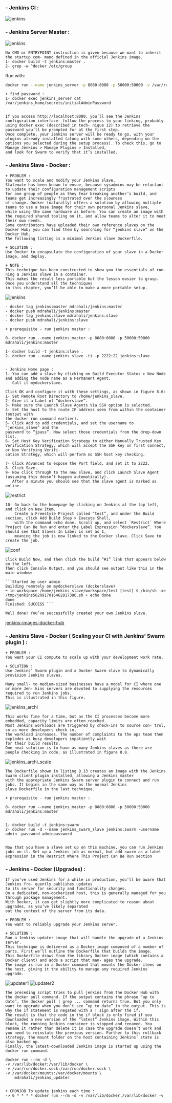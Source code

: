 ### - Jenkins CI :

![jenkins](./static/jenkins-agent.png)

### - Jenkins Server Master :
![jenkins](./static/jenkins_server.png)

    No CMD or ENTRYPOINT instruction is given because we want to inherit the startup com- mand defined in the official Jenkins image.
    1- docker build -t jenkins:master .
    2- grep -w ^docker /etc/group

Run with:
```sh
docker run --name jenkins_server -p 8080:8080 -p 50000:50000 -v /var/run/docker.sock:/var/run/docker.sock -v /tmp:/var/jenkins_home -d jenkins_server
```

    + find password :
    1- docker exec jenkins_server cat /var/jenkins_home/secrets/initialAdminPassword


    If you access http://localhost:8080, you’ll see the Jenkins configuration interface— follow the process to your linking, probably using docker exec (described in tech- nique 12) to retrieve the password you’ll be prompted for at the first step.
    Once complete, your Jenkins server will be ready to go, with your plugins already installed (along with some others, depending on the options you selected during the setup process). To check this, go to Manage Jenkins > Manage Plugins > Installed,
    and look for Swarm to verify that it’s installed.

### - Jenkins Slave - Docker :

    + PROBLEM :
    You want to scale and modify your Jenkins slave.
    Stalemate has been known to ensue, because sysadmins may be reluctant to update their configuration management scripts
    for one group of people as they fear breaking another’s build, and teams get increasingly frustrated over the slowness
    of change. Docker (naturally) offers a solution by allowing multiple teams to use a base image for their own personal Jenkins slave,
    while using the same hardware as before. You can create an image with the required shared tooling on it, and allow teams to alter it to meet their own needs.
    Some contributors have uploaded their own reference slaves on the Docker Hub; you can find them by searching for “jenkins slave” on the Docker Hub.
    The following listing is a minimal Jenkins slave Dockerfile.

    + SOLUTION :
    Use Docker to encapsulate the configuration of your slave in a Docker image, and deploy.

    + NOTE :
    This technique has been constructed to show you the essentials of run- ning a Jenkins slave in a container.
    This makes the result less portable but the lesson easier to grasp. Once you understand all the techniques
    in this chapter, you’ll be able to make a more portable setup.

![jenkins](./static/jenkins-image-slave.png)

    - docker tag jenkins:master mdrahali/jenkins:master
    - docker push mdrahali/jenkins:master
    - docker tag jenkins:slave mdrahali/jenkins:slave
    - docker push mdrahali/jenkins:slave

    + prerequisite - run jenkins master :

    0- docker run --name jenkins_master -p 8080:8080 -p 50000:50000 mdrahali/jenkins:master

    1- docker build -t jenkins:slave .
    2- docker run --name jenkins_slave -ti -p 2222:22 jenkins:slave


    - Jenkins Home page :
    1- You can add a slave by clicking on Build Executor Status > New Node and adding the node name as a Permanent Agent,
       Call it mydockerslave.

    Click OK and configure it with these settings, as shown in figure 8.6:
    1- Set Remote Root Directory to /home/jenkins_slave.
    2- Give it a Label of “dockerslave”.
    3- Make sure the Launch Slave Agents Via SSH option is selected.
    4- Set the host to the route IP address seen from within the container (output with
    the docker run command earlier).
    5- Click Add to add credentials, and set the username to “jenkins_slave” and the
    password to “jpass”. Now select those credentials from the drop-down list.
    6- Set Host Key Verification Strategy to either Manually Trusted Key Verification Strategy, which will accept the SSH key on first connect, or Non Verifying Verifi-
    cation Strategy, which will perform no SSH host key checking.

    7- Click Advanced to expose the Port field, and set it to 2222.
    8- Click Save.
    9- Now click through to the new slave, and click Launch Slave Agent (assuming this doesn’t happen automatically).
       After a minute you should see that the slave agent is marked as online.

![restrict](./static/restriction.png)

    10- Go back to the homepage by clicking on Jenkins at the top left, and click on New Item.
        Create a Freestyle Project called “test”, and under the Build section, click Add Build Step > Execute Shell,
        with the command echo done. Scroll up, and select `Restrict` Where Project Can Be Run and enter the Label Expression “dockerslave”. You should see that Slaves In Label is set as 1,
        meaning the job is now linked to the Docker slave. Click Save to create the job.


![conf](./static/jenkins_slave_conf.png)

    Click Build Now, and then click the build “#1” link that appears below on the left.
    Then click Console Output, and you should see output like this in the main window:

    ```Started by user admin
    Building remotely on mydockerslave (dockerslave)
    ➥ in workspace /home/jenkins_slave/workspace/test [test] $ /bin/sh -xe /tmp/jenkins5620917016462917386.sh + echo done
    done
    Finished: SUCCESS ```

    Well done! You’ve successfully created your own Jenkins slave.

[jenkins-images-docker-hub](https://hub.docker.com/r/jenkins/jenkins/tags?page=1&ordering=last_updated)

### - Jenkins Slave - Docker ( Scaling your CI with Jenkins’ Swarm plugin ) :
    + PROBLEM :
    You want your CI compute to scale up with your development work rate.

    + SOLUTION :
    Use Jenkins’ Swarm plugin and a Docker Swarm slave to dynamically provision Jenkins slaves.

    Many small- to medium-sized businesses have a model for CI where one or more Jen- kins servers are devoted to supplying the resources required to run Jenkins jobs.
    This is illustrated in this figure.

![jenkins_archi](./static/jenkins_archi.png)

    This works fine for a time, but as the CI processes become more embedded, capacity limits are often reached.
    Most Jenkins workloads are triggered by check-ins to source con- trol, so as more developers check in,
    the workload increases. The number of complaints to the ops team then explodes as busy developers impatiently wait
    for their build results.
    One neat solution is to have as many Jenkins slaves as there are people checking in code, as illustrated in figure 8.8.

![jenkins_archi_scale](./static/jenkins_archi_scalable.png)

    The Dockerfile shown in listing 8.13 creates an image with the Jenkins Swarm client plugin installed, allowing a Jenkins master
    with the appropriate Jenkins Swarm server plugin to connect and run jobs. It begins in the same way as the normal Jenkins
    slave Dockerfile in the last technique.

    + prerequisite - run jenkins master :

    0- docker run --name jenkins_master -p 8080:8080 -p 50000:50000 mdrahali/jenkins:master


    1- docker build -t jenkins:swarm .
    2- docker run -d --name jenkins_swarm_slave jenkins:swarm -username admin -password adminpassword


    Now that you have a slave set up on this machine, you can run Jenkins jobs on it. Set up a Jenkins job as normal, but add swarm as a label expression in the Restrict Where This Project Can Be Run section

### - Jenkins - Docker (Upgrades) :
    If you’ve used Jenkins for a while in production, you’ll be aware that Jenkins fre- quently publishes updates
    to its server for security and functionality changes.
    On a dedicated, non-dockerized host, this is generally managed for you through package management.
    With Docker, it can get slightly more complicated to reason about upgrades, as you’ve likely separated
    out the context of the server from its data.

    + PROBLEM :
    You want to reliably upgrade your Jenkins server.

    + SOLUTION :
    Run a Jenkins updater image that will handle the upgrade of a Jenkins server.
    This technique is delivered as a Docker image composed of a number of parts. First we’ll outline the Dockerfile that builds the image.
    This Dockerfile draws from the library Docker image (which contains a Docker client) and adds a script that man- ages the upgrade.
    The image is run in a Docker command that mounts the Docker items on the host, giving it the ability to manage any required Jenkins upgrade.

![updater1](./static/jenkins_updater1.png)
![updater2](./static/jenkins_updater2.png)

    The preceding script tries to pull jenkins from the Docker Hub with the docker pull command. If the output contains the phrase “up to date”, the docker pull | grep ... command returns true. But you only want to upgrade when you don’t see “up to date” in the output. This is why the if statement is negated with a ! sign after the if.
    The result is that the code in the if block is only fired if you downloaded a new version of the “latest” Jenkins image. Within this block, the running Jenkins container is stopped and renamed. You rename it rather than delete it in case the upgrade doesn’t work and you need to reinstate the previous version. Further to this rollback strategy, the mount folder on the host containing Jenkins’ state is also backed up.
    Finally, the latest-downloaded Jenkins image is started up using the docker run command.

    docker run --rm -d \
	-v /var/lib/docker:/var/lib/docker \
	-v /var/run/docker.sock:/var/run/docker.sock \
	-v /var/docker/mounts:/var/docker/mounts \
		mdrahali/jenkins_updater


    + CRONJOB To update jenkins each time :
    -> 0 * * * * docker run --rm -d -v /var/lib/docker:/var/lib/docker -v

